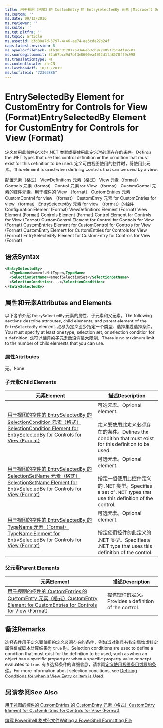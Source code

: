 ```yaml
---
title: 用于视图（格式）的 CustomEntry 的 EntrySelectedBy 元素 |Microsoft Docs
ms.custom: ''
ms.date: 09/13/2016
ms.reviewer: ''
ms.suite: ''
ms.tgt_pltfrm: ''
ms.topic: article
ms.assetid: b3d80a7d-3797-4c46-ae74-ae5cda79b24f
caps.latest.revision: 8
ms.openlocfilehash: efb20c3f2077547e6eb3cb28240512b444f9c481
ms.sourcegitcommit: 52a67bcd9d7bf3e8600ea4302d1fa8970ff9c998
ms.translationtype: MT
ms.contentlocale: zh-CN
ms.lasthandoff: 10/15/2019
ms.locfileid: "72363886"
---
```

# <a name="entryselectedby-element-for-customentry-for-controls-for-view-format"></a><span data-ttu-id="31aa4-102">EntrySelectedBy Element for CustomEntry for Controls for View (Format)</span><span class="sxs-lookup"><span data-stu-id="31aa4-102">EntrySelectedBy Element for CustomEntry for Controls for View (Format)</span></span>

<span data-ttu-id="31aa4-103">定义使用此控件定义的 .NET 类型或要使用此定义时必须存在的条件。</span><span class="sxs-lookup"><span data-stu-id="31aa4-103">Defines the .NET types that use this control definition or the condition that must exist for this definition to be used.</span></span> <span data-ttu-id="31aa4-104">定义可由视图使用的控件时，将使用此元素。</span><span class="sxs-lookup"><span data-stu-id="31aa4-104">This element is used when defining controls that can be used by a view.</span></span>

<span data-ttu-id="31aa4-105">配置元素（格式） ViewDefinitions 元素（格式） View 元素（format） Controls 元素（format） Control 元素 for View （format） CustomControl 元素的控件元素，用于控件的 View （format） CustomEntries 元素CustomControl for view （format） CustomEntry 元素 for CustomEntries for view （format） EntrySelectedBy 元素 for view （format）的控件</span><span class="sxs-lookup"><span data-stu-id="31aa4-105">Configuration Element (Format) ViewDefinitions Element (Format) View Element (Format) Controls Element (Format) Control Element for Controls for View (Format) CustomControl Element for Control for Controls for View (Format) CustomEntries Element for CustomControl for Controls for View (Format) CustomEntry Element for CustomEntries for Controls for View (Format) EntrySelectedBy Element for CustomEntry for Controls for View (Format)</span></span>

## <a name="syntax"></a><span data-ttu-id="31aa4-106">语法</span><span class="sxs-lookup"><span data-stu-id="31aa4-106">Syntax</span></span>

```xml
<EntrySelectedBy>
  <TypeName>Nameof.NetType</TypeName>
  <SelectionSetName>NameofSelectionSet</SelectionSetName>
  <SelectionCondition>...</SelectionCondition>
</EntrySelectedBy>
```

## <a name="attributes-and-elements"></a><span data-ttu-id="31aa4-107">属性和元素</span><span class="sxs-lookup"><span data-stu-id="31aa4-107">Attributes and Elements</span></span>

<span data-ttu-id="31aa4-108">以下各节介绍 `EntrySelectedBy` 元素的属性、子元素和父元素。</span><span class="sxs-lookup"><span data-stu-id="31aa4-108">The following sections describe attributes, child elements, and parent element of the `EntrySelectedBy` element.</span></span> <span data-ttu-id="31aa4-109">必须为定义至少指定一个类型、选择集或选择条件。</span><span class="sxs-lookup"><span data-stu-id="31aa4-109">You must specify at least one type, selection set, or selection condition for a definition.</span></span> <span data-ttu-id="31aa4-110">您可以使用的子元素数没有最大限制。</span><span class="sxs-lookup"><span data-stu-id="31aa4-110">There is no maximum limit to the number of child elements that you can use.</span></span>

### <a name="attributes"></a><span data-ttu-id="31aa4-111">属性</span><span class="sxs-lookup"><span data-stu-id="31aa4-111">Attributes</span></span>

<span data-ttu-id="31aa4-112">无。</span><span class="sxs-lookup"><span data-stu-id="31aa4-112">None.</span></span>

### <a name="child-elements"></a><span data-ttu-id="31aa4-113">子元素</span><span class="sxs-lookup"><span data-stu-id="31aa4-113">Child Elements</span></span>

|<span data-ttu-id="31aa4-114">元素</span><span class="sxs-lookup"><span data-stu-id="31aa4-114">Element</span></span>|<span data-ttu-id="31aa4-115">描述</span><span class="sxs-lookup"><span data-stu-id="31aa4-115">Description</span></span>|
|-------------|-----------------|
|[<span data-ttu-id="31aa4-116">用于视图的控件的 EntrySelectedBy 的 SelectionCondition 元素（格式）</span><span class="sxs-lookup"><span data-stu-id="31aa4-116">SelectionCondition Element for EntrySelectedBy for Controls for View (Format)</span></span>](./selectioncondition-element-for-entryselectedby-for-controls-for-view-format.md)|<span data-ttu-id="31aa4-117">可选元素。</span><span class="sxs-lookup"><span data-stu-id="31aa4-117">Optional element.</span></span><br /><br /> <span data-ttu-id="31aa4-118">定义要使用此定义必须存在的条件。</span><span class="sxs-lookup"><span data-stu-id="31aa4-118">Defines the condition that must exist for this definition to be used.</span></span>|
|[<span data-ttu-id="31aa4-119">用于视图的控件的 EntrySelectedBy 的 SelectionSetName 元素（格式）</span><span class="sxs-lookup"><span data-stu-id="31aa4-119">SelectionSetName Element for EntrySelectedBy for Controls for View (Format)</span></span>](./selectionsetname-element-for-entryselectedby-for-controls-for-view-format.md)|<span data-ttu-id="31aa4-120">可选元素。</span><span class="sxs-lookup"><span data-stu-id="31aa4-120">Optional element.</span></span><br /><br /> <span data-ttu-id="31aa4-121">指定一组使用此控件定义的 .NET 类型。</span><span class="sxs-lookup"><span data-stu-id="31aa4-121">Specifies a set of .NET types that use this definition of the control.</span></span>|
|[<span data-ttu-id="31aa4-122">用于视图的控件的 EntrySelectedBy 的 TypeName 元素（Format）</span><span class="sxs-lookup"><span data-stu-id="31aa4-122">TypeName Element for EntrySelectedBy for Controls for View (Format)</span></span>](./typename-element-for-entryselectedby-for-controls-for-view-format.md)|<span data-ttu-id="31aa4-123">可选元素。</span><span class="sxs-lookup"><span data-stu-id="31aa4-123">Optional element.</span></span><br /><br /> <span data-ttu-id="31aa4-124">指定使用控件的此定义的 .NET 类型。</span><span class="sxs-lookup"><span data-stu-id="31aa4-124">Specifies a .NET type that uses this definition of the control.</span></span>|

### <a name="parent-elements"></a><span data-ttu-id="31aa4-125">父元素</span><span class="sxs-lookup"><span data-stu-id="31aa4-125">Parent Elements</span></span>

|<span data-ttu-id="31aa4-126">元素</span><span class="sxs-lookup"><span data-stu-id="31aa4-126">Element</span></span>|<span data-ttu-id="31aa4-127">描述</span><span class="sxs-lookup"><span data-stu-id="31aa4-127">Description</span></span>|
|-------------|-----------------|
|[<span data-ttu-id="31aa4-128">用于视图的控件的 CustomEntries 的 CustomEntry 元素（格式）</span><span class="sxs-lookup"><span data-stu-id="31aa4-128">CustomEntry Element for CustomEntries for Controls for View (Format)</span></span>](./customentry-element-for-customentries-for-controls-for-view-format.md)|<span data-ttu-id="31aa4-129">提供控件的定义。</span><span class="sxs-lookup"><span data-stu-id="31aa4-129">Provides a definition of the control.</span></span>|

## <a name="remarks"></a><span data-ttu-id="31aa4-130">备注</span><span class="sxs-lookup"><span data-stu-id="31aa4-130">Remarks</span></span>

<span data-ttu-id="31aa4-131">选择条件用于定义要使用的定义必须存在的条件，例如当对象具有特定属性或特定属性值或脚本计算结果为 `true` 时。</span><span class="sxs-lookup"><span data-stu-id="31aa4-131">Selection conditions are used to define a condition that must exist for the definition to be used, such as when an object has a specific property or when a specific property value or script evaluates to `true`.</span></span> <span data-ttu-id="31aa4-132">有关选择条件的详细信息，请参阅[定义使用视图条目或项的条件](./defining-conditions-for-displaying-data.md)。</span><span class="sxs-lookup"><span data-stu-id="31aa4-132">For more information about selection conditions, see [Defining Conditions for when a View Entry or Item is Used](./defining-conditions-for-displaying-data.md).</span></span>

## <a name="see-also"></a><span data-ttu-id="31aa4-133">另请参阅</span><span class="sxs-lookup"><span data-stu-id="31aa4-133">See Also</span></span>

[<span data-ttu-id="31aa4-134">用于视图的控件的 CustomEntries 的 CustomEntry 元素（格式）</span><span class="sxs-lookup"><span data-stu-id="31aa4-134">CustomEntry Element for CustomEntries for Controls for View (Format)</span></span>](./customentry-element-for-customentries-for-controls-for-view-format.md)

[<span data-ttu-id="31aa4-135">编写 PowerShell 格式化文件</span><span class="sxs-lookup"><span data-stu-id="31aa4-135">Writing a PowerShell Formatting File</span></span>](./writing-a-powershell-formatting-file.md)
